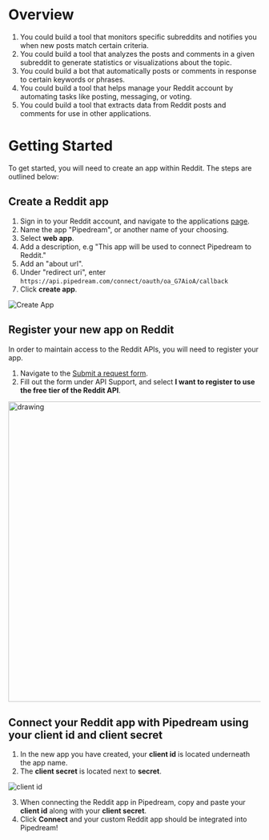 # Overview

1. You could build a tool that monitors specific subreddits and notifies you
   when new posts match certain criteria.
2. You could build a tool that analyzes the posts and comments in a given
   subreddit to generate statistics or visualizations about the topic.
3. You could build a bot that automatically posts or comments in response to
   certain keywords or phrases.
4. You could build a tool that helps manage your Reddit account by automating
   tasks like posting, messaging, or voting.
5. You could build a tool that extracts data from Reddit posts and comments for
   use in other applications.

# Getting Started

To get started, you will need to create an app within Reddit. The steps are outlined below:

## Create a Reddit app
1. Sign in to your Reddit account, and navigate to the applications [page](https://www.reddit.com/prefs/apps).
2. Name the app "Pipedream", or another name of your choosing.
3. Select **web app**.
4. Add a description, e.g "This app will be used to connect Pipedream to Reddit." 
5. Add an "about url".
6. Under "redirect uri", enter `https://api.pipedream.com/connect/oauth/oa_G7AioA/callback`
7. Click **create app**.

  ![Create App](https://res.cloudinary.com/dpenc2lit/image/upload/v1688161060/Screenshot_2023-06-30_at_2.37.20_PM_muvvzi.png)

## Register your new app on Reddit
In order to maintain access to the Reddit APIs, you will need to register your app.
1. Navigate to the [Submit a request form](https://reddithelp.com/hc/en-us/requests/new?ticket_form_id=14868593862164).
2. Fill out the form under API Support, and select **I want to register to use the free tier of the Reddit API**. 

<img src="https://res.cloudinary.com/dpenc2lit/image/upload/v1688161658/Screenshot_2023-06-30_at_2.44.42_PM_etr685.png" alt="drawing" width="600"/>

## Connect your Reddit app with Pipedream using your client id and client secret
1. In the new app you have created, your **client id** is located underneath the app name.
2. The **client secret** is located next to **secret**. 

![client id ](https://res.cloudinary.com/dpenc2lit/image/upload/v1688162467/Screenshot_2023-06-30_at_3.01.02_PM_jvepnr.png)

3. When connecting the Reddit app in Pipedream, copy and paste your **client id** along with your **client secret**.
4. Click **Connect** and your custom Reddit app should be integrated into Pipedream!

